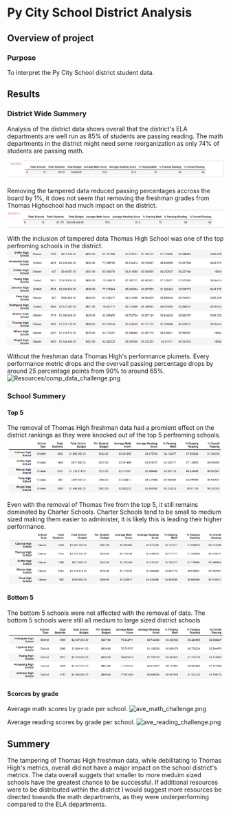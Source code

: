 # Py City School District Analysis

## Overview of project

### Purpose
To interpret the Py City School district student data.

## Results

### District Wide Summery 
Analysis of the district data shows overall that the district's ELA departments are well run as 85% of students are passing reading. The math departments in the district might need some reorganization as only 74% of students are passing math.

![Resources/district_summery_challenge.png](Resources/district_summery_challenge.png)

Removing the tampered data reduced passing percentages accross the board by 1%, it does not seem that removing the freshman grades from Thomas Highschool had much impact on the district.
![Resources/district_summery_module.png](Resources/district_summery_module.png)

With the inclusion of tampered data Thomas High School was one of the top perfroming schools in the district.
![Resources/comp_data_module.png](Resources/comp_data_module.png)

Without the freshman data Thomas High's performance plumets. Every performance metric drops and the overvall passing percentage drops by around 25 percentage points from 90% to around 65%. 
![Resources/comp_data_challenge.png](Resources/comp_data_challenge.png)

### School Summery
#### Top 5
The removal of Thomas High freshman data had a promient effect on the district rankings as they were knocked out of the top 5 perfroming schools.
![Resources/top_5_challenge.png](Resources/top_5_challenge.png)

Even with the removal of Thomas five from the top 5, it still remains dominated by Charter Schools. Charter Schools tend to be small to medium sized making them easier to administer, it is likely this is leading their higher performance.
![Resources/top_5_module.png](Resources/top_5_module.png)

#### Bottom 5
The bottom 5 schools were not affected with the removal of data. The bottom 5 schools were still all medium to large sized district schools
![Resources/bottom_5_module.png](Resources/bottom_5_module.png)

#### Scorces by grade
Average math scores by grade per school.
![ave_math_challenge.png](ave_math_challenge.png)

Average reading scores by grade per school.
![ave_reading_challenge.png](ave_reading_challenge.png)

## Summery
The tampering of Thomas High freshman data, while debilitating to Thomas High's metrics, overall did not have a major impact on the school district's metrics. The data overall suggets that smaller to more meduim sized schools have the greatest chance to be successful. If additional resources were to be distributed within the district I would suggest more resources be directed towards the math departments, as they were underperforming compared to the ELA departments.